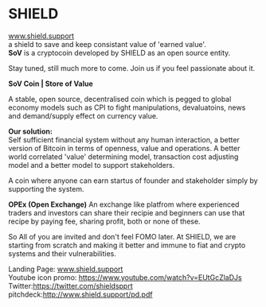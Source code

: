 # SHIELD
www.shield.support </br>
a shield to save and keep consistant value of 'earned value'.</br>
<b>SoV</b> is a cryptocoin developed by SHIELD as an open source entity.</br>

Stay tuned, still much more to come. Join us if you feel passionate about it.</br>

<b>SoV Coin | Store of Value</b> 

A stable, open source, decentralised coin which is pegged to global economy models such as CPI to fight manipulations, devaluatoins, news and demand/supply effect on currency value.</br>

<b>Our solution: </b></br>
Self sufficient financial system without any human interaction, a better version of Bitcoin in terms of openness, value and operations. A better world correlated 'value' determining model, transaction cost adjusting model and a better model to support stakeholders.</br>

A coin where anyone can earn startus of founder and stakeholder simply by supporting the system.</br>

<b>OPEx (Open Exchange)</b>
An exchange like platfrom where experienced traders and investors can share their recipie and beginners can use that recipe by paying fee, sharing profit, both or none of these. </br>

So All of you are invited and don't feel FOMO later. At SHIELD, we are starting from scratch and making it better and immune to fiat and crypto systems and their vulnerabilities.</br>

Landing Page: www.shield.support </br>
Youtube icon promo: https://www.youtube.com/watch?v=EUtGcZlaDJs </br>
Twitter:https://twitter.com/shieldspprt </br>
pitchdeck:http://www.shield.support/pd.pdf </br>

